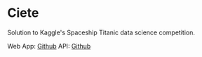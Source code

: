 # Ciete
Solution to Kaggle's Spaceship Titanic data science competition.

Web App: [Github](https://github.com/jacqueline-zavala/Ciete-App)
API: [Github](https://github.com/jacqueline-zavala/Ciete-Server)
